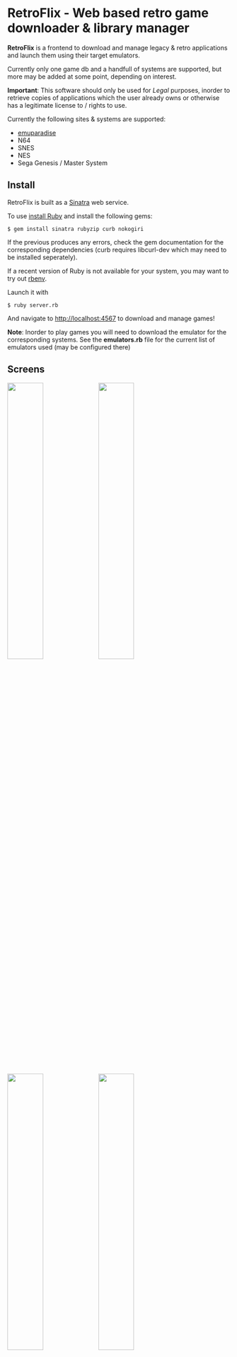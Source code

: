 # RetroFlix - Web based retro game downloader & library manager

**RetroFlix** is a frontend to download and manage legacy & retro applications and launch them using their target emulators.

Currently only one game db and a handfull of systems are supported, but more may be added at some point, depending on interest.

**Important**: This software should only be used for *Legal* purposes, inorder to retrieve copies
of applications which the user already owns or otherwise has a legitimate license to / rights to use.

Currently the following sites &amp; systems are supported:

* [emuparadise](https://www.emuparadise.me/)
* N64
* SNES
* NES
* Sega Genesis / Master System

## Install

RetroFlix is built as a [Sinatra](http://www.sinatrarb.com/) web service.

To use [install Ruby](https://www.ruby-lang.org/en/) and install the following gems:

```$ gem install sinatra rubyzip curb nokogiri```


If the previous produces any errors, check the gem documentation for the corresponding
dependencies (curb requires libcurl-dev which may need to be installed seperately).

If a recent version of Ruby is not available for your system, you may want to
try out [rbenv](https://github.com/rbenv/rbenv).

Launch it with

```$ ruby server.rb```

And navigate to [http://localhost:4567](http://localhost:4567) to download and manage games!

**Note**: Inorder to play games you will need to download the emulator for the corresponding systems. See the  **emulators.rb** file for the current list of emulators used (may be configured there)


## Screens

<img src="https://raw.githubusercontent.com/wiki/movitto/retroflix/screens/my_library.png" width="40%"/>

<img src="https://raw.githubusercontent.com/wiki/movitto/retroflix/screens/game_info.png" width="40%" />

<img src="https://raw.githubusercontent.com/wiki/movitto/retroflix/screens/game_previews.png" width="40%"/>

<img src="https://raw.githubusercontent.com/wiki/movitto/retroflix/screens/game_list.png" width="40%"/>
